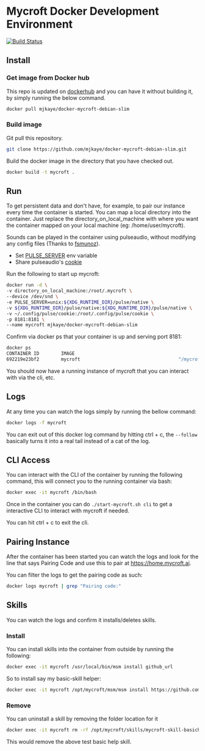 # Mycroft Docker Development Environment

[![Build Status](https://travis-ci.org/mjkaye/docker-mycroft.svg?branch=docker-mycroft-debian-slim)](https://travis-ci.org/mjkaye/docker-mycroft)

## Install
### Get image from Docker hub
This repo is updated on [dockerhub](https://hub.docker.com/r/mjkaye/docker-mycroft-debian-slim/) and you can have it without building it, by simply running the below command.

```bash
docker pull mjkaye/docker-mycroft-debian-slim
```

### Build image
Git pull this repository.

```bash
git clone https://github.com/mjkaye/docker-mycroft-debian-slim.git
```

Build the docker image in the directory that you have checked out.

```bash
docker build -t mycroft .
```

## Run
To get persistent data and don't have, for example, to pair our instance every time the container is started. You can map a local directory into the container. Just replace the directory_on_local_machine with where you want the container mapped on your local machine (eg: /home/user/mycroft).

Sounds can be played in the container using pulseaudio, without modifying any config files (Thanks to [fsmunoz](https://github.com/jessfraz/dockerfiles/issues/85#issuecomment-299431931)).

* Set [PULSE_SERVER](https://www.freedesktop.org/wiki/Software/PulseAudio/Documentation/User/Network/#directconnection) env variable
* Share pulseaudio's [cookie](https://www.freedesktop.org/wiki/Software/PulseAudio/Documentation/User/Network/#authorization)

Run the following to start up mycroft:

```bash
docker run -d \
-v directory_on_local_machine:/root/.mycroft \
--device /dev/snd \
-e PULSE_SERVER=unix:${XDG_RUNTIME_DIR}/pulse/native \
-v ${XDG_RUNTIME_DIR}/pulse/native:${XDG_RUNTIME_DIR}/pulse/native \
-v ~/.config/pulse/cookie:/root/.config/pulse/cookie \
-p 8181:8181 \
--name mycroft mjkaye/docker-mycroft-debian-slim
```

Confirm via docker ps that your container is up and serving port 8181:

```bash
docker ps
CONTAINER ID        IMAGE                                                COMMAND                  CREATED             STATUS              PORTS                                            NAMES
692219e23bf2        mycroft                                    "/mycroft/ai/mycro..."         3 seconds ago         Up 1 second           0.0.0.0:8181->8181/tcp                          mycroft
```

You should now have a running instance of mycroft that you can interact with via the cli, etc.

## Logs
At any time you can watch the logs simply by running the bellow command:

```bash
docker logs -f mycroft
```

You can exit out of this docker log command by hitting ctrl + c, the `--follow` basically turns it into a real tail instead of a cat of the log.

## CLI Access
You can interact with the CLI of the container by running the following command, this will connect you to the running container via bash:

```bash
docker exec -it mycroft /bin/bash
```

Once in the container you can do `./start-mycroft.sh cli` to get a interactive CLI to interact with mycroft if needed.

You can hit ctrl + c to exit the cli.

## Pairing Instance
After the container has been started you can watch the logs and look for the line that says Pairing Code and use this to pair at https://home.mycroft.ai.

You can filter the logs to get the pairing code as such:

```bash
docker logs mycroft | grep "Pairing code:"

```

## Skills
You can watch the logs and confirm it installs/deletes skills.

### Install
You can install skills into the container from outside by running the following:

```bash
docker exec -it mycroft /usr/local/bin/msm install github_url
```

So to install say my basic-skill helper:

```bash
docker exec -it mycroft /opt/mycroft/msm/msm install https://github.com/btotharye/mycroft-skill-basichelp
```

### Remove
You can uninstall a skill by removing the folder location for it

```bash
docker exec -it mycroft rm -rf /opt/mycroft/skills/mycroft-skill-basichelp
```

This would remove the above test basic help skill.
